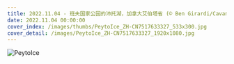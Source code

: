 ```yaml
---
title: 2022.11.04 - 班夫国家公园的沛托湖，加拿大艾伯塔省 (© Ben Girardi/Cavan Images)
date: 2022.11.04 00:00:00
cover_index: /images/thumbs/PeytoIce_ZH-CN7517633327_533x300.jpg
cover_detail: /images/PeytoIce_ZH-CN7517633327_1920x1080.jpg
---
```


![PeytoIce](/images/PeytoIce_ZH-CN7517633327_1920x1080.jpg)
